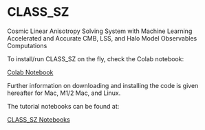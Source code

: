 # CLASS_SZ

Cosmic Linear Anisotropy Solving System with Machine Learning Accelerated and Accurate CMB, LSS, and Halo Model Observables Computations

To install/run CLASS_SZ on the fly, check the Colab notebook:

[Colab Notebook](https://colab.research.google.com/drive/1AULgG4ZLLG1YXRI86L54-hpjWyl1X-8c?usp=sharing)

Further information on downloading and installing the code is given hereafter for Mac, M1/2 Mac, and Linux.

The tutorial notebooks can be found at:

[CLASS_SZ Notebooks](https://github.com/CLASS-SZ/notebooks)
